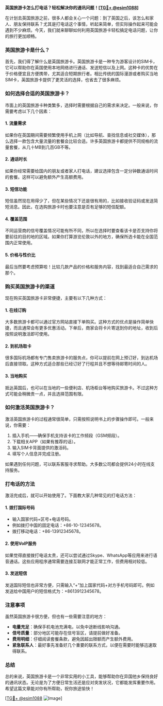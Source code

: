 **英国旅游卡怎么打电话？轻松解决你的通讯问题！[[TG💪+ @esim1088](https://t.me/s/esim1088)]**

在计划去英国旅游之前，很多人都会关心一个问题：到了英国之后，该怎么和家人、朋友保持联系？尤其是打电话这个事情，听起来简单，但实际操作起来可能会遇到不少麻烦。今天，我们就来聊聊如何利用英国旅游卡轻松搞定电话问题，让你的旅行更加顺畅。

### 英国旅游卡是什么？

首先，我们得了解什么是英国旅游卡。英国旅游卡是一种专为游客设计的SIM卡，它可以帮助你在英国使用本地网络进行通话、发送短信以及上网。这种卡的优势在于价格便宜且方便携带，尤其适合短期旅行者。相比传统的国际漫游或者购买当地SIM卡，英国旅游卡提供了更灵活的选择，也省去了很多麻烦。

### 如何选择合适的英国旅游卡？

市面上的英国旅游卡种类繁多，选择时需要根据自己的需求来决定。一般来说，你需要考虑以下几个因素：

#### 1. **流量需求**
   如果你在英国期间需要频繁使用手机上网（比如导航、查找信息或社交媒体），那么选择一款包含大量流量的套餐会比较合适。许多英国旅游卡都提供不同规格的流量套餐，从几十MB到几百GB不等。

#### 2. **通话时长**
   如果你经常需要给国内的朋友或者家人打电话，建议选择包含一定分钟数通话时间的套餐。这样可以避免额外产生高额费用。

#### 3. **短信功能**
   短信虽然现在用得少了，但在某些情况下还是很有用的，比如接收验证码或发送简短消息。因此，在选购旅游卡时也要注意是否有足够的短信配额。

#### 4. **覆盖范围**
   不同运营商的信号覆盖情况可能有所不同，所以在选择时要查看该卡是否支持你将要前往的目的地的区域。如果你打算游览伦敦以外的地方，确保所选卡能在全国范围内正常使用。

#### 5. **价格与性价比**
   最后当然要考虑预算啦！比较几款产品的价格和服务内容，找到最适合自己需求的那个。

### 购买英国旅游卡的渠道

现在购买英国旅游卡非常便捷，主要有以下几种方式：

#### 1. 在线订购
   大多数旅游卡都可以通过官方网站直接下单购买。这种方式的优点是操作简单快捷，而且通常会有更多优惠活动。下单后，商家会将卡片寄送到你的地址，收到后按照说明激活即可使用。

#### 2. 到机场取卡
   很多国际机场都有专门售卖旅游卡的服务点，你可以提前在网上预订好，到达机场后直接领取。这种方式适合那些已经订好了行程并且不想等待邮寄时间的人。

#### 3. 当地购买
   抵达英国后，也可以在当地的一些便利店、机场柜台等地购买旅游卡。不过这种方式可能会稍微贵一点，并且选择范围有限。

### 如何激活英国旅游卡？

激活英国旅游卡的过程通常很简单，只需按照说明书上的步骤操作即可。一般来说，你需要：

1. 插入手机——确保手机支持该卡的工作频段（GSM频段）。
2. 下载相关APP（如果有推荐的话）。
3. 输入SIM卡背面提供的激活码。
4. 填写个人信息并完成注册。

如果遇到任何问题，可以联系客服寻求帮助。大多数公司都会提供24小时在线支持服务。

### 打电话的方法

激活完成后，就可以开始使用了。下面教大家几种常见的打电话方法：

#### 1. 拨打国际号码
   - 输入国家代码+区号+电话号码。
   - 例如拨打中国的固定电话：+86-10-12345678。
   - 拨打移动电话：+86-13912345678。
   
#### 2. 使用VoIP服务
   如果觉得直接拨打电话太贵，还可以尝试通过Skype、WhatsApp等应用来进行语音通话。这些应用程序通常需要连接互联网才能正常工作，但费用相对较低。

#### 3. 发送短信
   发送国际短信也非常方便，只需输入“+”加上国家代码+对方手机号码即可。例如发送给中国用户的短信格式为：+8613912345678。

### 注意事项

虽然英国旅游卡很方便，但也有一些需要注意的地方：

- **电量充足**：确保手机电池充满电，以免中途断线影响沟通。
- **信号质量**：部分地区可能存在信号盲区，请提前做好准备。
- **费用明细**：仔细阅读套餐条款，避免因超出限额而产生额外费用。
- **紧急联系人**：最好事先准备好几个重要的联系方式，以便在需要时能够迅速取得联系。

### 总结

总的来说，英国旅游卡是一个非常实用的小工具，能够帮助你在异国他乡保持良好的通讯状态。无论是为了方便日常生活还是应对突发状况，它都能发挥重要作用。希望这篇文章能对你有所帮助，祝你旅途愉快！

[[TG💪+ @esim1088](https://t.me/s/esim1088) ![Image](https://i.postimg.cc/4NQfJmqS/Snipaste-2025-05-13-00-14-12.png)]